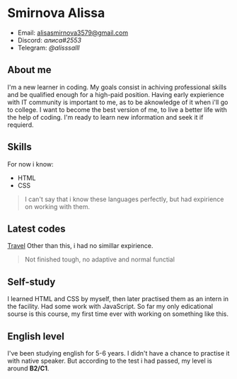 # Smirnova Alissa  
* Email: alisasmirnova3579@gmail.com
* Discord: _aлиса#2553_
* Telegram: _@alisssalll_

## About me

I'm a new learner in coding. My goals consist in achiving professional skills and be qualified enough for a high-paid position. Having early expierience with IT community is important to me, as to be aknowledge of it when i'll go to college. I want to become the best version of me, to live a better life with the help of coding.  I'm ready to learn new information and seek it if requierd. 

## Skills
For now i know:
* HTML
* CSS

>I can't say that i know these languages perfectly, but had expirience on working with them.

## Latest codes
[Travel](https://github.com/rakatarkas/Travel.git) Other than this, i had no simillar expirience.
> Not finished tough, no adaptive and normal functial

## Self-study
I learned HTML and CSS by myself, then later practised them as an intern in the facility. Had some work with JavaScript. So far my only edicational sourse is this course, my first time ever with working on something like this.

## English level

I've been studying english for 5-6 years. I didn't have a chance to practise it with native speaker. But according to the test i had passed, my level is around __B2/C1__.




